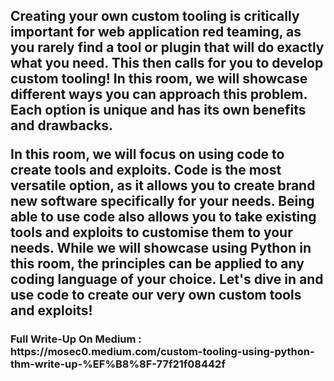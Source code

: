 <h2>Creating your own custom tooling is critically important for web application red teaming, as you rarely find a tool or plugin that will do exactly what you need. This then calls for you to develop custom tooling! In this room, we will showcase different ways you can approach this problem. Each option is unique and has its own benefits and drawbacks.

In this room, we will focus on using code to create tools and exploits. Code is the most versatile option, as it allows you to create brand new software specifically for your needs. Being able to use code also allows you to take existing tools and exploits to customise them to your needs. While we will showcase using Python in this room, the principles can be applied to any coding language of your choice. Let's dive in and use code to create our very own custom tools and exploits!</h2>

<h3>Full Write-Up On Medium : https://mosec0.medium.com/custom-tooling-using-python-thm-write-up-%EF%B8%8F-77f21f08442f </h3>
